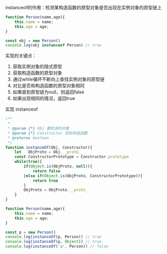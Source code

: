 
instanceof的作用：检测某构造函数的原型对象是否出现在实例对象的原型链上

```javascript
function Person(name,age){
    this.name = name;
    this.age = age;
}

const obj = new Person()
console.log(obj instanceof Person) // true
```

实现的关键点：

1. 获取实例对象的隐式原型
2. 获取构造函数的原型对象
3. 通过while循环不断向上查找实例对象的原型链
4. 对比是否和构造函数的原型对象相同
5. 如果直到原型链为null，则返回false
6. 如果出现相同的情况，返回true

实现 instanceof

```javascript
/**
 * 
 * @param {*} Obj 要检测的对象
 * @param {*} Constructor 目标构造函数
 * @returns boolean 
 */
function instanceOf(Obj, Constructor){
    let   ObjProto = Obj.__proto__
    const ConstructorPrototype = Constructor.prototype
    while(true){
        if(Object.is(ObjProto, null)){
            return false
        }else if(Object.is(ObjProto, ConstructorPrototype)){
            return true
        }
        ObjProto = ObjProto.__proto__
    }
}

function Person(name,age){
    this.name = name;
    this.age = age;
}

const p = new Person()
console.log(instanceOf(p, Person)) // true
console.log(instanceOf(p, Object)) // true
console.log(instanceOf('a', Person)) // false
```
